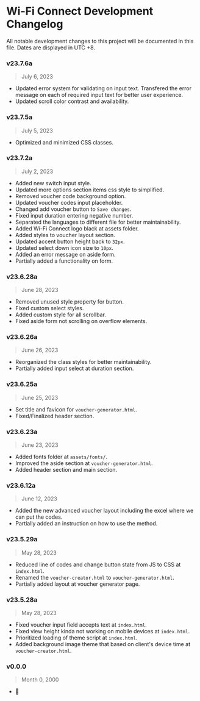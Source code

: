 # Wi-Fi Connect Development Changelog
All notable development changes to this project will be documented in this file. Dates are displayed in UTC +8.


### v23.7.6a
> July 6, 2023
- Updated error system for validating on input text. Transfered the error message on each of required input text for better user experience.
- Updated scroll color contrast and availability.

### v23.7.5a
> July 5, 2023
- Optimized and minimized CSS classes.

### v23.7.2a
> July 2, 2023
- Added new switch input style.
- Updated more options section items css style to simplified.
- Removed voucher code background option.
- Updated voucher codes input placeholder.
- Changed add voucher button to `Save changes`.
- Fixed input duration entering negative number.
- Separated the languages to different file for better maintainability.
- Added Wi-Fi Connect logo black at assets folder.
- Added styles to voucher layout section.
- Updated accent button height back to `32px`.
- Updated select down icon size to `10px`.
- Added an error message on aside form.
- Partially added a functionality on form.

### v23.6.28a
> June 28, 2023
- Removed unused style property for button.
- Fixed custom select styles.
- Added custom style for all scrollbar.
- Fixed aside form not scrolling on overflow elements.

### v23.6.26a
> June 26, 2023
- Reorganized the class styles for better maintainability.
- Partially added input select at duration section.

### v23.6.25a
> June 25, 2023
- Set title and favicon for `voucher-generator.html`.
- Fixed/Finalized header section.

### v23.6.23a
> June 23, 2023
- Added fonts folder at `assets/fonts/`.
- Improved the aside section at `voucher-generator.html`.
- Added header section and main section.

### v23.6.12a
> June 12, 2023
- Added the new advanced voucher layout including the excel where we can put the codes.
- Partially added an instruction on how to use the method.

### v23.5.29a
> May 28, 2023
- Reduced line of codes and change button state from JS to CSS at `index.html`.
- Renamed the `voucher-creator.html` to `voucher-generator.html`.
- Partially added layout at voucher generator page.

### v23.5.28a
> May 28, 2023
- Fixed voucher input field accepts text at `index.html`.
- Fixed view height kinda not working on mobile devices at `index.html`.
- Prioritized loading of theme script at `index.html`.
- Added background image theme that based on client's device time at `voucher-creator.html`.

### v0.0.0
> Month 0, 2000
- 👀 <!-- Previous development changes was not recorded. My bad, sorry.  -->